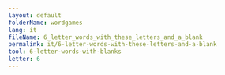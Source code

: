 ```yaml
---
layout: default
folderName: wordgames
lang: it
fileName: 6_letter_words_with_these_letters_and_a_blank
permalink: it/6-letter-words-with-these-letters-and-a-blank
tool: 6-letter-words-with-blanks
letter: 6
---
```

